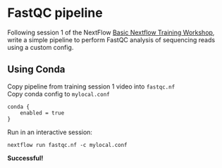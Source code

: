 # FastQC pipeline
Following session 1 of the NextFlow [Basic Nextflow Training Workshop](https://training.nextflow.io/basic_training/), write a simple pipeline to perform FastQC analysis of sequencing reads using a custom config.

## Using Conda
Copy pipeline from training session 1 video into ```fastqc.nf``` \
Copy conda config to ```mylocal.conf```
```
conda {
    enabled = true
}
```

Run in an interactive session:
```
nextflow run fastqc.nf -c mylocal.conf
```
**Successful!**